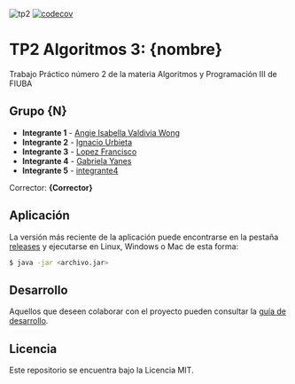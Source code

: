 ![tp2](https://github.com/GiaWong/Algo3_TP2_2C2023/actions/workflows/build.yml/badge.svg) [![codecov](https://codecov.io/gh/GiaWong/Algo3_TP2_2C2023/branch/master/graph/badge.svg)](https://codecov.io/gh/GiaWong/Algo3_TP2_2C2023)

# TP2 Algoritmos 3: {nombre} 

Trabajo Práctico número 2 de la materia Algoritmos y Programación III de FIUBA

## Grupo {N}

* **Integrante 1** - [Angie Isabella Valdivia Wong](https://github.com/GiaWong)
* **Integrante 2** - [Ignacio Urbieta](https://github.com/ignaciou)
* **Integrante 3** - [Lopez Francisco](https://github.com/franlopez1234)
* **Integrante 4** - [Gabriela Yanes](https://github.com/YANESGHD)
* **Integrante 5** - [integrante4](https://github.com/integrante5)

Corrector: **{Corrector}**

## Aplicación

La versión más reciente de la aplicación puede encontrarse en la pestaña [releases](https://github.com/GiaWong/Algo3_TP2_2C2023/releases/latest) y ejecutarse en Linux, Windows o Mac de esta forma:

```bash
$ java -jar <archivo.jar>
```

## Desarrollo

Aquellos que deseen colaborar con el proyecto pueden consultar la [guía de desarrollo](./docs/Desarrollo.md).

## Licencia

Este repositorio se encuentra bajo la Licencia MIT.
